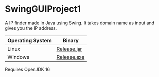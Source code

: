 # SwingGUIProject1

A IP finder made in Java using Swing. It takes domain name as input and gives you the IP address.

| Operating System | Binary                                                                                                         |
|------------------|----------------------------------------------------------------------------------------------------------------|
| Linux            | [Release.jar](https://github.com/Sudeep-Sharma0-0/SwingGUIProject1/releases/download/jar/SwingGUIProject_1.jar)|
| Windows          | [Release.exe](https://github.com/Sudeep-Sharma0-0/SwingGUIProject1/releases/download/jar/SwingGUIProject_1.exe)|
Requires OpenJDK 16

